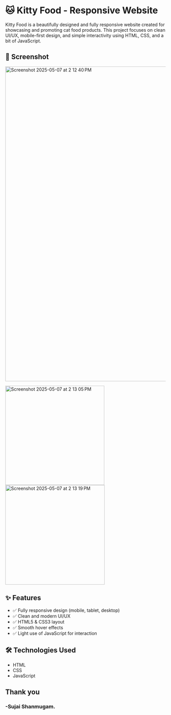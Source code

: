 # 🐱 Kitty Food - Responsive Website

Kitty Food is a beautifully designed and fully responsive website created for showcasing and promoting cat food products. This project focuses on clean UI/UX, mobile-first design, and simple interactivity using HTML, CSS, and a bit of JavaScript.

## 📸 Screenshot

<img width="986" alt="Screenshot 2025-05-07 at 2 12 40 PM" src="https://github.com/user-attachments/assets/5a6ea2c7-8726-4337-b045-e4b6707d6bc6" />

<img width="311" alt="Screenshot 2025-05-07 at 2 13 05 PM" src="https://github.com/user-attachments/assets/09ac8581-1ea4-4d15-a187-b5af92ccc5fe" />             <img width="312" alt="Screenshot 2025-05-07 at 2 13 19 PM" src="https://github.com/user-attachments/assets/478f61ee-1d3f-425a-ae47-c479afb697aa" />


## ✨ Features

- ✅ Fully responsive design (mobile, tablet, desktop)
- ✅ Clean and modern UI/UX
- ✅ HTML5 & CSS3 layout
- ✅ Smooth hover effects
- ✅ Light use of JavaScript for interaction

## 🛠️ Technologies Used

- HTML
- CSS
- JavaScript 

## Thank you

### -Sujai Shanmugam.
